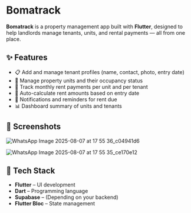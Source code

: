 # Bomatrack

**Bomatrack** is a property management app built with **Flutter**, designed to help landlords manage tenants, units, and rental payments — all from one place.

## ✨ Features

- 📋 Add and manage tenant profiles (name, contact, photo, entry date)
- 🏢 Manage property units and their occupancy status
- 💸 Track monthly rent payments per unit and per tenant
- 📅 Auto-calculate rent amounts based on entry date
- 🔔 Notifications and reminders for rent due 
- 📊 Dashboard summary of units and tenants 

## 📸 Screenshots

![WhatsApp Image 2025-08-07 at 17 55 36_c04941d6](https://github.com/user-attachments/assets/42ca75b1-ec84-4bf7-a1da-74db812e61c5)

![WhatsApp Image 2025-08-07 at 17 55 35_ce170e12](https://github.com/user-attachments/assets/176b438a-b43e-4165-bec1-62936d20b5d7)

## 🔧 Tech Stack

- **Flutter** – UI development
- **Dart** – Programming language
- **Supabase** – (Depending on your backend)
- **Flutter Bloc** – State management
